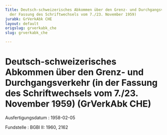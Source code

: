 ```yaml
---
Title: Deutsch-schweizerisches Abkommen über den Grenz- und Durchgangsverkehr (in
  der Fassung des Schriftwechsels vom 7./23. November 1959)
jurabk: GrVerkAbk CHE
layout: default
origslug: grverkabk_che
slug: grverkabk_che

---
```


# Deutsch-schweizerisches Abkommen über den Grenz- und Durchgangsverkehr (in der Fassung des Schriftwechsels vom 7./23. November 1959) (GrVerkAbk CHE)

Ausfertigungsdatum
:   1958-02-05

Fundstelle
:   BGBl II: 1960, 2162

